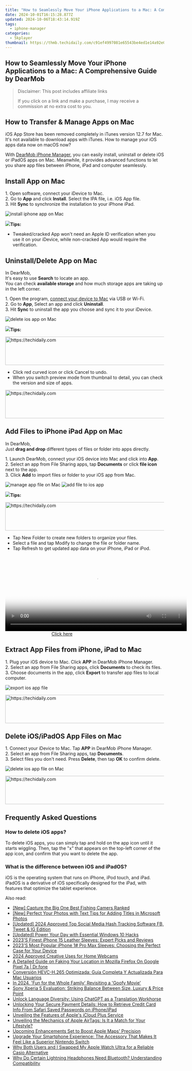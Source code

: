 ```yaml
---
title: "How to Seamlessly Move Your iPhone Applications to a Mac: A Comprehensive Guide by DearMob"
date: 2024-10-01T16:15:28.877Z
updated: 2024-10-06T18:43:14.919Z
tags:
  - iphone-manager
categories:
  - 5kplayer
thumbnail: https://thmb.techidaily.com/c91ef4997081e65543be4ed1e14a92e0b1b11ea3fa4aac3ca09a237127556c70.png
---
```


## How to Seamlessly Move Your iPhone Applications to a Mac: A Comprehensive Guide by DearMob

>  Disclaimer: This post includes affiliate links
>
>  If you click on a link and make a purchase, I may receive a commission at no extra cost to you.
>

## How to Transfer & Manage Apps on Mac

iOS App Store has been removed completely in iTunes version 12.7 for Mac. It's not available to download apps with iTunes. How to manage your iOS apps data now on macOS now?

With [DearMob iPhone Manager](https://tools.techidaily.com/5kplayer/iphone-manager/), you can easily install, uninstall or delete iOS or iPadOS apps on Mac. Meanwhile, it provides advanced functions to let you share app files between iPhone, iPad and computer seamlessly. 

## Install App on Mac

1\. Open software, connect your iDevice to Mac.  
 2\. Go to **App** and click **Install**. Select the IPA file, i.e. iOS App file.  
 3\. Hit **Sync** to synchronize the installation to your iPhone iPad.

![install iphone app on Mac](https://www.5kplayer.com/user-guide/images/userguide-how/install-app-mac.jpg) 

![](https://www.5kplayer.com/user-guide/images/userguide-how/tips-icon.png)**Tips:**

* Tweaked/cracked App won't need an Apple ID verification when you use it on your iDevice, while non-cracked App would require the verification.

## Uninstall/Delete App on Mac

In DearMob,  
 It's easy to use **Search** to locate an app.   
You can check **available storage** and how much storage apps are taking up in the left corner.

1\. Open the program, [connect your device to Mac](https://tools.techidaily.com/5kplayer/products/) via USB or Wi-Fi.  
 2\. Go to **App**, Select an app and click **Uninstall**.  
 3\. Hit **Sync** to uninstall the app you choose and sync it to your iDevice.

![delete ios app on Mac](https://www.5kplayer.com/user-guide/images/userguide-how/uninstall-app-mac.jpg) 

![](https://www.5kplayer.com/user-guide/images/userguide-how/tips-icon.png)**Tips:**

<!-- affiliate ads begin -->
<a href="https://appsumo.8odi.net/c/5597632/2111968/7443" target="_top" id="2111968">
  <img src="//a.impactradius-go.com/display-ad/7443-2111968" border="0" alt="https://techidaily.com" width="728" height="90"/>
</a>
<img height="0" width="0" src="https://appsumo.8odi.net/i/5597632/2111968/7443" style="position:absolute;visibility:hidden;" border="0" />
<!-- affiliate ads end -->

* Click red curved icon or click Cancel to undo.
* When you switch preview mode from thumbnail to detail, you can check the version and size of apps.

<!-- affiliate ads begin -->
<a href="https://ephamedtechinc.pxf.io/c/5597632/2139322/26400" target="_top" id="2139322">
  <img src="//a.impactradius-go.com/display-ad/26400-2139322" border="0" alt="https://techidaily.com" width="728" height="90"/>
</a>
<img height="0" width="0" src="https://ephamedtechinc.pxf.io/i/5597632/2139322/26400" style="position:absolute;visibility:hidden;" border="0" />
<!-- affiliate ads end -->

## Add Files to iPhone iPad App on Mac

In DearMob,  
 Just **drag and drop** different types of files or folder into apps directly. 

1\. Launch DearMob, connect your iOS device into Mac and click into **App**.  
 2\. Select an app from File Sharing apps, tap **Documents** or click **file icon** next to the app.  
 3\. Click **Add** to import files or folder to your iOS app from Mac.

![manage app file on Mac](https://www.5kplayer.com/user-guide/images/userguide-how/manage-app-document-mac.jpg) ![add file to ios app](https://www.5kplayer.com/user-guide/images/userguide-how/manage-app-file-mac.jpg) 

![](https://www.5kplayer.com/user-guide/images/userguide-how/tips-icon.png)**Tips:**

<!-- affiliate ads begin -->
<a href="https://appsumo.8odi.net/c/5597632/2043856/7443" target="_top" id="2043856">
  <img src="//a.impactradius-go.com/display-ad/7443-2043856" border="0" alt="https://techidaily.com" width="728" height="90"/>
</a>
<img height="0" width="0" src="https://appsumo.8odi.net/i/5597632/2043856/7443" style="position:absolute;visibility:hidden;" border="0" />
<!-- affiliate ads end -->

* Tap New Folder to create new folders to organize your files.
* Select a file and tap Modify to change the file or folder name.
* Tap Refresh to get updated app data on your iPhone, iPad or iPod.

<!-- affiliate ads begin -->
<span id="1938141">
					<video width="576" height="240" style="cursor:pointer"
           poster="//a.impactradius-go.com/display-clicktoplayimage/1938141.png"
           onclick="if(!this.playClicked){this.play();this.setAttribute('controls',true);this.playClicked=true;}">
	   <source src="//a.impactradius-go.com/display-ad/22993-1938141">
	   <img src="//a.impactradius-go.com/display-clicktoplayimage/1938141.png" style="border: none; height: 100%; width: 100%; object-fit: contain">
	</video>
	<div style="width:360px;text-align:center"><a href="javascript:window.open(decodeURIComponent('https%3A%2F%2Fhomestyler.sjv.io%2Fc%2F5597632%2F1938141%2F22993'), '_blank');void(0);">Click here</a></div>
</span>
<img height="0" width="0" src="https://imp.pxf.io/i/5597632/1938141/22993" style="position:absolute;visibility:hidden;" border="0" />
<!-- affiliate ads end -->

## Extract App Files from iPhone, iPad to Mac

1\. Plug your iOS device to Mac. Click **APP** in DearMob iPhone Manager.  
 2\. Select an app from File Sharing apps, click **Documents** to check its files.  
 3\. Choose documents in the app, click **Export** to transfer app files to local computer.

![export ios app file](https://www.5kplayer.com/user-guide/images/userguide-how/export-app-file-mac.jpg) 

<!-- affiliate ads begin -->
<a href="https://unicoeye.pxf.io/c/5597632/2134495/18498" target="_top" id="2134495">
  <img src="//a.impactradius-go.com/display-ad/18498-2134495" border="0" alt="https://techidaily.com" width="728" height="90"/>
</a>
<img height="0" width="0" src="https://unicoeye.pxf.io/i/5597632/2134495/18498" style="position:absolute;visibility:hidden;" border="0" />
<!-- affiliate ads end -->

## Delete iOS/iPadOS App Files on Mac

1\. Connect your iDevice to Mac. Tap **APP** in DearMob iPhone Manager.  
 2\. Select an app from File Sharing apps, tap **Documents**.  
 3\. Select files you don't need. Press **Delete**, then tap **OK** to confirm delete.

![delete ios app file on Mac](https://www.5kplayer.com/user-guide/images/userguide-how/delete-app-file-mac.jpg) 

<!-- affiliate ads begin -->
<a href="https://aligracehair.sjv.io/c/5597632/1948895/19272" target="_top" id="1948895">
  <img src="//a.impactradius-go.com/display-ad/19272-1948895" border="0" alt="https://techidaily.com" width="728" height="90"/>
</a>
<img height="0" width="0" src="https://aligracehair.sjv.io/i/5597632/1948895/19272" style="position:absolute;visibility:hidden;" border="0" />
<!-- affiliate ads end -->

## Frequently Asked Questions

### How to delete iOS apps?

To delete iOS apps, you can simply tap and hold on the app icon until it starts wiggling. Then, tap the "x" that appears on the top-left corner of the app icon, and confirm that you want to delete the app.

### What is the difference between iOS and iPadOS?

iOS is the operating system that runs on iPhone, iPod touch, and iPad. iPadOS is a derivative of iOS specifically designed for the iPad, with features that optimize the tablet experience.

<ins class="adsbygoogle"
     style="display:block"
     data-ad-format="autorelaxed"
     data-ad-client="ca-pub-7571918770474297"
     data-ad-slot="1223367746"></ins>

<ins class="adsbygoogle"
     style="display:block"
     data-ad-client="ca-pub-7571918770474297"
     data-ad-slot="8358498916"
     data-ad-format="auto"
     data-full-width-responsive="true"></ins>

<span class="atpl-alsoreadstyle">Also read:</span>
<div><ul>
<li><a href="https://extra-resources.techidaily.com/new-capture-the-big-one-best-fishing-camers-ranked/"><u>[New] Capture the Big One Best Fishing Camers Ranked</u></a></li>
<li><a href="https://fox-info.techidaily.com/new-perfect-your-photos-with-text-tips-for-adding-titles-in-microsoft-photos/"><u>[New] Perfect Your Photos with Text Tips for Adding Titles in Microsoft Photos</u></a></li>
<li><a href="https://instagram-video-recordings.techidaily.com/updated-2024-approved-top-social-media-hash-tracking-software-fb-tweet-and-ig-edition/"><u>[Updated] 2024 Approved Top Social Media Hash Tracking Software FB, Tweet & IG Edition</u></a></li>
<li><a href="https://extra-skills.techidaily.com/updated-power-your-day-with-essential-windows-10-hacks/"><u>[Updated] Power Your Day with Essential Windows 10 Hacks</u></a></li>
<li><a href="https://os-tips.techidaily.com/2023s-finest-iphone-15-leather-sleeves-expert-picks-and-reviews/"><u>2023'S Finest iPhone 15 Leather Sleeves: Expert Picks and Reviews</u></a></li>
<li><a href="https://os-tips.techidaily.com/2023s-most-popular-iphone-1-pro-max-sleeves-choosing-the-perfect-case-for-your-device/"><u>2023'S Most Popular iPhone 1# Pro Max Sleeves: Choosing the Perfect Case for Your Device</u></a></li>
<li><a href="https://screen-recording.techidaily.com/2024-approved-creative-uses-for-home-webcams/"><u>2024 Approved Creative Uses for Home Webcams</u></a></li>
<li><a href="https://location-fake.techidaily.com/a-detailed-guide-on-faking-your-location-in-mozilla-firefox-on-google-pixel-7a-drfone-by-drfone-virtual-android/"><u>A Detailed Guide on Faking Your Location in Mozilla Firefox On Google Pixel 7a | Dr.fone</u></a></li>
<li><a href="https://tech-revival.techidaily.com/conversion-hevc-h265-optimizada-guia-completa-y-actualizada-para-mac-usuarios/"><u>Conversión HEVC-H.265 Optimizada: Guía Completa Y Actualizada Para Mac Usuarios</u></a></li>
<li><a href="https://article-knowledge.techidaily.com/in-2024-fun-for-the-whole-family-revisiting-a-goofy-movie/"><u>In 2024, 'Fun for the Whole Family' Revisiting a 'Goofy Movie'</u></a></li>
<li><a href="https://buynow-help.techidaily.com/sony-xperia-5-evaluation-striking-balance-between-size-luxury-and-price-point/"><u>Sony Xperia 5 Evaluation: Striking Balance Between Size, Luxury & Price Point</u></a></li>
<li><a href="https://tech-savvy.techidaily.com/unlock-language-diversity-using-chatgpt-as-a-translation-workhorse/"><u>Unlock Language Diversity: Using ChatGPT as a Translation Workhorse</u></a></li>
<li><a href="https://os-tips.techidaily.com/unlocking-your-secure-payment-details-how-to-retrieve-credit-card-info-from-safari-saved-passwords-on-iphoneipad/"><u>Unlocking Your Secure Payment Details: How to Retrieve Credit Card Info From Safari Saved Passwords on iPhone/iPad</u></a></li>
<li><a href="https://os-tips.techidaily.com/unveiling-the-features-of-apples-icloud-plus-service/"><u>Unveiling the Features of Apple's iCloud Plus Service</u></a></li>
<li><a href="https://os-tips.techidaily.com/unveiling-the-mechanics-of-apple-airtags-is-it-a-match-for-your-lifestyle/"><u>Unveiling the Mechanics of Apple AirTags: Is It a Match for Your Lifestyle?</u></a></li>
<li><a href="https://os-tips.techidaily.com/upcoming-enhancements-set-to-boost-apple-maps-precision/"><u>Upcoming Enhancements Set to Boost Apple Maps' Precision</u></a></li>
<li><a href="https://os-tips.techidaily.com/upgrade-your-smartphone-experience-the-accessory-that-makes-it-feel-like-a-superior-nintendo-switch/"><u>Upgrade Your Smartphone Experience: The Accessory That Makes It Feel Like a Superior Nintendo Switch</u></a></li>
<li><a href="https://os-tips.techidaily.com/why-both-users-and-i-swapped-my-apple-watch-ultra-for-a-reliable-casio-alternative/"><u>Why Both Users and I Swapped My Apple Watch Ultra for a Reliable Casio Alternative</u></a></li>
<li><a href="https://os-tips.techidaily.com/why-do-certain-lightning-headphones-need-bluetooth-understanding-compatibility/"><u>Why Do Certain Lightning Headphones Need Bluetooth? Understanding Compatibility</u></a></li>
</ul></div>

